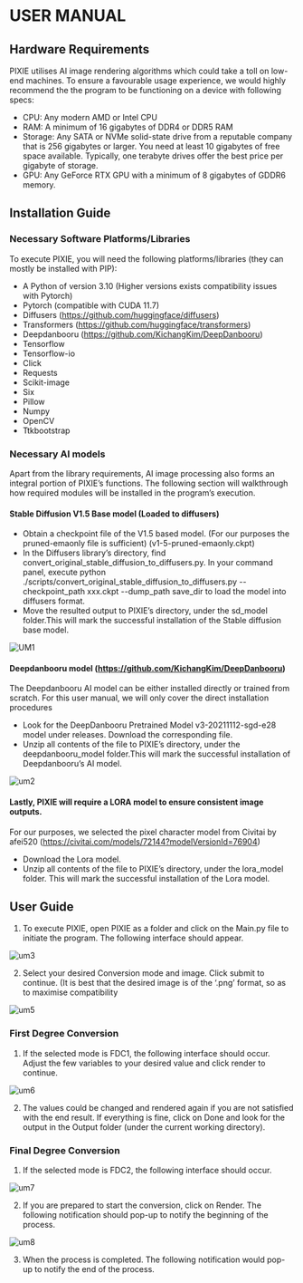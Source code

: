 # USER MANUAL

## Hardware Requirements
PIXIE utilises AI image rendering algorithms which could take a toll on low-end machines. To ensure a favourable usage experience, we would highly recommend the the program to be functioning on a device with following specs: 
- CPU:  Any modern AMD or Intel CPU
- RAM: A minimum of 16 gigabytes of DDR4 or DDR5 RAM
- Storage: Any SATA or NVMe solid-state drive from a reputable company that is 256 gigabytes or larger. You need at least 10 gigabytes of free space available. Typically, one terabyte drives offer the best price per gigabyte of storage.
- GPU: Any GeForce RTX GPU with a minimum of 8 gigabytes of GDDR6 memory.

## Installation Guide

### Necessary Software Platforms/Libraries
To execute PIXIE, you will need the following platforms/libraries (they can mostly be installed with PIP):
- A Python of version 3.10 (Higher versions exists compatibility issues with Pytorch)
- Pytorch (compatible with CUDA 11.7)
- Diffusers (https://github.com/huggingface/diffusers)
- Transformers (https://github.com/huggingface/transformers)
- Deepdanbooru (https://github.com/KichangKim/DeepDanbooru)
- Tensorflow
- Tensorflow-io
- Click
- Requests
- Scikit-image
- Six 
- Pillow
- Numpy
- OpenCV
- Ttkbootstrap

### Necessary AI models
Apart from the library requirements, AI image processing also forms an integral portion of PIXIE’s functions. The following section will walkthrough how required modules will be installed in the program’s execution.

#### Stable Diffusion V1.5 Base model (Loaded to diffusers)
- Obtain a checkpoint file of the V1.5 based model. (For our purposes the pruned-emaonly file is sufficient) (v1-5-pruned-emaonly.ckpt)
- In the Diffusers library’s directory, find convert_original_stable_diffusion_to_diffusers.py. In your command panel, execute
python ./scripts/convert_original_stable_diffusion_to_diffusers.py --checkpoint_path xxx.ckpt  --dump_path save_dir to load the model into diffusers format.
- Move the resulted output to PIXIE’s directory, under the sd_model folder.This will mark the successful installation of the Stable diffusion base model.
  
![UM1](Pics/um1.png)

#### Deepdanbooru model (https://github.com/KichangKim/DeepDanbooru) 
The Deepdanbooru AI model can be either installed directly or trained from scratch. For this user manual, we will only cover the direct installation procedures
- Look for the DeepDanbooru Pretrained Model v3-20211112-sgd-e28 model under releases. Download the corresponding file.
- Unzip all contents of the file to PIXIE’s directory, under the deepdanbooru_model folder.This will mark the successful installation of Deepdanbooru’s AI model.

![um2](Pics/um2.png)

#### Lastly, PIXIE will require a LORA model to ensure consistent image outputs. 
For our purposes, we selected the pixel character model from Civitai by afei520 (https://civitai.com/models/72144?modelVersionId=76904)
- Download the Lora model.
- Unzip all contents of the file to PIXIE’s directory, under the lora_model folder. This will mark the successful installation of the Lora model.

## User Guide

1. To execute PIXIE, open PIXIE as a folder and click on the Main.py file to initiate the program. The following interface should appear.

![um3](Pics/um3.png)

2. Select your desired Conversion mode and image. Click submit to continue. (It is best that the desired image is of the ‘.png’ format, so as to maximise compatibility

![um5](Pics/um5.png)

### First Degree Conversion

1. If the selected mode is FDC1, the following interface should occur. Adjust the few variables to your desired value and click render to continue.

![um6](Pics/um6.png)

2. The values could be changed and rendered again  if you are not satisfied with the end result. If everything is fine, click on Done and look for the output in the Output folder (under the current working directory).

### Final Degree Conversion

1.  If the selected mode is FDC2, the following interface should occur.

![um7](Pics/um7.png)

2. If you are prepared to start the conversion, click on Render. The following notification should pop-up to notify the beginning of the process.

![um8](Pics/um8.png)

3. When the process is completed. The following notification would pop-up to notify the end of the process.




  









